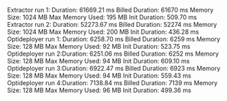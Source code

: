 Extractor run 1: Duration: 61669.21 ms Billed Duration: 61670 ms Memory Size: 1024 MB Max Memory Used: 195 MB Init Duration: 509.70 ms
Extractor run 2: Duration: 52273.67 ms Billed Duration: 52274 ms Memory Size: 1024 MB Max Memory Used: 200 MB Init Duration: 436.28 ms 
Optideployer run 1: Duration: 6258.70 ms Billed Duration: 6259 ms Memory Size: 128 MB Max Memory Used: 92 MB Init Duration: 523.75 ms 
Optideployer run 2:Duration: 6251.06 ms Billed Duration: 6252 ms Memory Size: 128 MB Max Memory Used: 94 MB Init Duration: 609.10 ms 
Optideployer run 3:Duration: 6922.47 ms Billed Duration: 6923 ms Memory Size: 128 MB Max Memory Used: 94 MB Init Duration: 559.43 ms 
Optideployer run 4:Duration: 7138.84 ms Billed Duration: 7139 ms Memory Size: 128 MB Max Memory Used: 96 MB Init Duration: 499.36 ms 